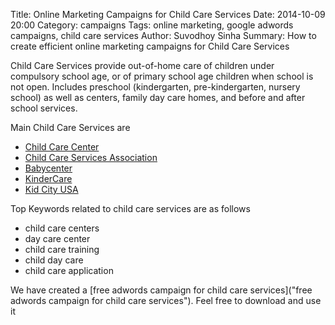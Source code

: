 Title: Online Marketing Campaigns for Child Care Services
Date: 2014-10-09 20:00
Category: campaigns
Tags: online marketing, google adwords campaigns, child care services
Author: Suvodhoy Sinha
Summary: How to create efficient online marketing campaigns for Child Care Services

Child Care Services provide out-of-home care of children under compulsory school age, or of primary school age children when school is not open. Includes preschool (kindergarten, pre-kindergarten, nursery school) as well as centers, family day care homes, and before and after school services.

Main Child Care Services are 

- [Child Care Center](http://childcarecenter.us/ "Child Care Center")
- [Child Care Services Association](http://www.childcareservices.org/ "Child Care Services Association")
- [Babycenter](http://www.babycenter.com/ "Babycenter Child Care Services")
- [KinderCare](http://www.kindercare.com/ "KinderCare Child Care Services")
- [Kid City USA](http://www.kidcityusa.com/ "Kid City USA Child Care Service")

Top Keywords related to child care services are as follows

- child care centers
- day care center
- child care training
- child day care
- child care application

We have created a [free adwords campaign for child care services]("free adwords campaign for child care services"). Feel free to download and use it

